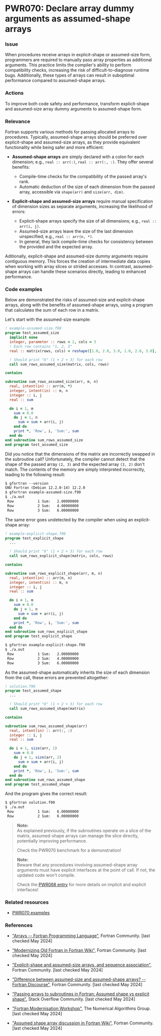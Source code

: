 # PWR070: Declare array dummy arguments as assumed-shape arrays

### Issue

When procedures receive arrays in explicit-shape or assumed-size form,
programmers are required to manually pass array properties as additional
arguments. This practice limits the compiler's ability to perform compatibility
checks, increasing the risk of difficult-to-diagnose runtime bugs.
Additionally, these types of arrays can result in suboptimal performance
compared to assumed-shape arrays.

### Actions

To improve both code safety and performance, transform explicit-shape and
assumed-size array dummy arguments to assumed-shape form.

### Relevance

Fortran supports various methods for passing allocated arrays to procedures.
Typically, assumed-shape arrays should be preferred over explicit-shape and
assumed-size arrays, as they provide equivalent functionality while being safer
and more efficient:

- **Assumed-shape arrays** are simply declared with a colon for each dimension;
    e.g., `real :: arr(:)`, `real :: arr(:, :)`. They offer several benefits:
  - Compile-time checks for the compatibility of the passed array's rank.
  - Automatic deduction of the size of each dimension from the passed array,
      accessible via `shape(arr)` and `size(arr, dim)`.

- **Explicit-shape and assumed-size arrays** require manual specification of
  dimension sizes as separate arguments, increasing the likelihood of errors:
  - Explicit-shape arrays specify the size of all dimensions; e.g., `real ::
    arr(i, j)`.
  - Assumed-size arrays leave the size of the last dimension unspecified; e.g.,
    `real :: arr(n, *)`.
  - In general, they lack compile-time checks for consistency between the
    provided and the expected array.

Aditionally, explicit-shape and assumed-size dummy arguments require contiguous
memory. This forces the creation of intermediate data copies when working with
array slices or strided accesses. In contrast, assumed-shape arrays can handle
these scenarios directly, leading to enhanced performance.

### Code examples

Below are demonstrated the risks of assumed-size and explicit-shape arrays,
along with the benefits of assumed-shape arrays, using a program that
calculates the sum of each row in a matrix.

Let's start with the assumed-size example:

```f90
! example-assumed-size.f90
program test_assumed_size
  implicit none
  integer, parameter :: rows = 2, cols = 3
  ! Each row contains "1, 2, 3"
  real :: matrix(rows, cols) = reshape([1.0, 2.0, 3.0, 1.0, 2.0, 3.0], [rows, cols])

  ! Should print "6" (1 + 2 + 3) for each row
  call sum_rows_assumed_size(matrix, cols, rows)

contains

subroutine sum_rows_assumed_size(arr, m, n)
  real, intent(in) :: arr(m, *)
  integer, intent(in) :: m, n
  integer :: i, j
  real :: sum

  do i = 1, m
    sum = 0.0
    do j = 1, n
      sum = sum + arr(i, j)
    end do
    print *, 'Row', i, 'Sum:', sum
  end do
end subroutine sum_rows_assumed_size
end program test_assumed_size
```

Did you notice that the dimensions of the matrix are incorrectly swapped in the
subroutine call? Unfortunately, the compiler cannot detect that the shape of
the passed array `(2, 3)` and the expected array `(3, 2)` don't match. The
contents of the memory are simply interpreted incorrectly, leading to the
following result:

```txt
$ gfortran --version
GNU Fortran (Debian 12.2.0-14) 12.2.0
$ gfortran example-assumed-size.f90
$ ./a.out
 Row           1 Sum:   2.00000000
 Row           2 Sum:   4.00000000
 Row           3 Sum:   6.00000000
```

The same error goes undetected by the compiler when using an explicit-shape
array:

```f90
! example-explicit-shape.f90
program test_explicit_shape
  ...

  ! Should print "6" (1 + 2 + 3) for each row
  call sum_rows_explicit_shape(matrix, cols, rows)

contains

subroutine sum_rows_explicit_shape(arr, m, n)
  real, intent(in) :: arr(m, n)
  integer, intent(in) :: m, n
  integer :: i, j
  real :: sum

  do i = 1, m
    sum = 0.0
    do j = 1, n
      sum = sum + arr(i, j)
    end do
    print *, 'Row', i, 'Sum:', sum
  end do
end subroutine sum_rows_explicit_shape
end program test_explicit_shape
```

```txt
$ gfortran example-explicit-shape.f90
$ ./a.out
 Row           1 Sum:   2.00000000
 Row           2 Sum:   4.00000000
 Row           3 Sum:   6.00000000
```

As the assumed-shape automatically inherits the size of each dimension from the
call, these errors are prevented altogether:

```f90
! solution.f90
program test_assumed_shape
  ...

  ! Should print "6" (1 + 2 + 3) for each row
  call sum_rows_assumed_shape(matrix)

contains

subroutine sum_rows_assumed_shape(arr)
  real, intent(in) :: arr(:, :)
  integer :: i, j
  real :: sum

  do i = 1, size(arr, 1)
    sum = 0.0
    do j = 1, size(arr, 2)
      sum = sum + arr(i, j)
    end do
    print *, 'Row', i, 'Sum:', sum
  end do
end subroutine sum_rows_assumed_shape
end program test_assumed_shape
```

And the program gives the correct result:

```txt
$ gfortran solution.f90
$ ./a.out
 Row           1 Sum:   6.00000000
 Row           2 Sum:   6.00000000
```

>**Note:**  
>As explained previously, if the subroutines operate on a slice of the matrix,
>assumed-shape arrays can manage the slice directly, potentially improving
>performance.
>
>Check the PWR070 benchmark for a demonstration!

>**Note:**  
>Beware that any procedures involving assumed-shape array arguments must have
>explicit interfaces at the point of call. If not, the updated code won't
>compile.
>
>Check the [PWR068 entry](../PWR068/) for more details on implicit and explicit
>interfaces!

### Related resources

- [PWR070 examples](../PWR070/)

### References

- ["Arrays -- Fortran Programming
Language"](https://fortran-lang.org/en/learn/best_practices/arrays/), Fortran
Community. [last checked May 2024]

- ["Modernizing Old Fortran in Fortran
Wiki"](https://fortranwiki.org/fortran/show/Modernizing+Old+Fortran), Fortran
Community. [last checked May 2024]

- ["Explicit-shape and assumed-size arrays, and sequence
association"](https://fortran-lang.discourse.group/t/explicit-shape-and-assumed-size-arrays-and-sequence-association/2783),
Fortran Community. [last checked May 2024]

- ["Difference between assumed-size and assumed-shape arrays? -- Fortran
Discourse"](https://fortran-lang.discourse.group/t/difference-between-assumed-size-and-assumed-shape-arrays/6923/1),
Fortran Community. [last checked May 2024]

- ["Passing arrays to subroutines in Fortran: Assumed shape vs explicit
shape"](https://stackoverflow.com/questions/75051887/passing-arrays-to-subroutines-in-fortran-assumed-shape-vs-explicit-shape),
Stack Overflow Community. [last checked May 2024]

- ["Fortran Modernisation
Workshop"](https://blog.rwth-aachen.de/hpc_import_20210107/attachments/39157901/39420371.pdf),
The Numerical Algorithms Group. [last checked May 2024]

- ["Assumed shape array discussion in Fortran
Wiki"](https://fortranwiki.org/fortran/show/Assumed+shape+array+discussion),
Fortran Community. [last checked May 2024]
